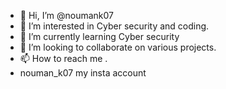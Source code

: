 - 👋 Hi, I’m @noumank07
- 👀 I’m interested in Cyber security and coding.
- 🌱 I’m currently learning Cyber security
- 💞️ I’m looking to collaborate on various projects.
- 📫 How to reach me .
- nouman_k07  my insta account

<!---
noumank07/noumank07 is a ✨ special ✨ repository because its `README.md` (this file) appears on your GitHub profile.
You can click the Preview link to take a look at your changes.
--->
